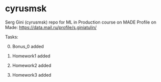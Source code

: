 # cyrusmsk
Serg Gini (cyrusmsk) repo for ML in Production course on MADE
Profile on Made: https://data.mail.ru/profile/s.giniatulin/

Tasks:

0) Bonus_0 added

1) Homework1 added

2) Homework2 added

3) Homework3 added